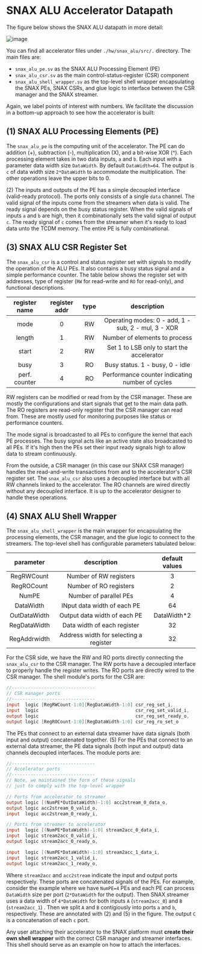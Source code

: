 # SNAX ALU Accelerator Datapath

The figure below shows the SNAX ALU datapath in more detail:

![image](https://github.com/KULeuven-MICAS/snitch_cluster/assets/26665295/53d9f0e7-656a-4754-80ac-674d7af9b2f3)

You can find all accelerator files under `./hw/snax_alu/src/.` directory. The main files are:

- `snax_alu_pe.sv` as the SNAX ALU Processing Element (PE)
- `snax_alu_csr.sv` as the main control-status-register (CSR) component
- `snax_alu_shell_wrapper.sv` as the top-level shell wrapper encapsulating the SNAX PEs, SNAX CSRs, and glue logic to interface between the CSR manager and the SNAX streamer.

Again, we label points of interest with numbers. We facilitate the discussion in a bottom-up approach to see how the accelerator is built:

## (1) SNAX ALU Processing Elements (PE)

The `snax_alu_pe` is the computing unit of the accelerator. The PE can do addition (+), subtraction (-), multiplication (X), and a bit-wise XOR (^). Each processing element takes in two data inputs, `a` and `b`. Each input with a parameter data width size `DataWidth`. By default `DataWidth=64`. The output is `c` of data width size `2*DataWidth` to accommodate the multiplication. The other operations leave the upper bits to 0.

(2) The inputs and outputs of the PE has a simple decoupled interface (valid-ready protocol). The ports only consists of a single `data` channel. The valid signal of the inputs come from the streamers when data is valid. The ready signal depends on the busy status register. When the valid signals of inputs `a` and `b` are high, then it combinationally sets the valid signal of output `c`. The ready signal of `c` comes from the streamer when it's ready to load data unto the TCDM memory. The entire PE is fully combinational.

## (3) SNAX ALU CSR Register Set

The `snax_alu_csr` is a control and status register set with signals to modify the operation of the ALU PEs. It also contains a busy status signal and a simple performance counter. The table below shows the register set with addresses, type of register (`RW` for read-write and `RO` for read-only), and functional descriptions.

|  register name  |  register addr  |   type  |                   description                       |
| :-------------: | :-------------: | :-----: |:--------------------------------------------------: |
|    mode         |       0         |   RW    | Operating modes: 0 - add, 1 - sub, 2 - mul, 3 - XOR |
|    length       |       1         |   RW    | Number of elements to process                       |
|    start        |       2         |   RW    | Set 1 to LSB only to start the accelerator          |
|    busy         |       3         |   RO    | Busy status. 1 - busy, 0 - idle                     |
|  perf. counter  |       4         |   RO    | Performance counter indicating number of cycles     |

RW registers can be modified or read from by the CSR manager. These are mostly the configurations and start signals that get to the main data path. The RO registers are read-only register that the CSR manager can read from. These are mostly used for monitoring purposes like status or performance counters.

The mode signal is broadcasted to all PEs to configure the kernel that each PE processes. The busy signal acts like an active state also broadcasted to all PEs. If it's high then the PEs set their input ready signals high to allow data to stream continuously. 

From the outside, a CSR manager (in this case our SNAX CSR manager) handles the read-and-write transactions from and to the accelerator's CSR register set. The `snax_alu_csr` also uses a decoupled interface but with all RW channels linked to the accelerator. The RO channels are wired directly without any decoupled interface. It is up to the accelerator designer to handle these operations.

## (4) SNAX ALU Shell Wrapper

The `snax_alu_shell_wrapper` is the main wrapper for encapsulating the processing elements, the CSR manager, and the glue logic to connect to the streamers. The top-level shell has configurable parameters tabulated below:

|  parameter    |       description                      | default values |
| :-----------: | :------------------------------------: | :------------: |
|  RegRWCount   | Number of RW registers                 | 3              |
|  RegROCount   | Number of RO registers                 | 2              |
|  NumPE        | Number of parallel PEs                 | 4              |
|  DataWidth    | INput data width of each PE            | 64             |
|  OutDataWidth | Output data width of each PE           | DataWidth*2    |
|  RegDataWidth | Data width of each register            | 32             |
|  RegAddrwidth | Address width for selecting a register | 32             |

For the CSR side, we have the RW and RO ports directly connecting the `snax_alu_csr` to the CSR manager. The RW ports have a decoupled interface to properly handle the register writes. The RO ports are directly wired to the CSR manager. The shell module's ports for the CSR are:

```verilog
//-------------------------------
// CSR manager ports
//-------------------------------
input  logic [RegRWCount-1:0][RegDataWidth-1:0] csr_reg_set_i,
input  logic                                    csr_reg_set_valid_i,
output logic                                    csr_reg_set_ready_o,
output logic [RegROCount-1:0][RegDataWidth-1:0] csr_reg_ro_set_o
```

The PEs that connect to an external data streamer have data signals (both input and output) concatenated together. (5) For the PEs that connect to an external data streamer, the PE data signals (both input and output) data channels decoupled interfaces. The module ports are:

```verilog
//-------------------------------
// Accelerator ports
//-------------------------------
// Note, we maintained the form of these signals
// just to comply with the top-level wrapper

// Ports from accelerator to streamer
output logic [(NumPE*OutDataWidth)-1:0] acc2stream_0_data_o,
output logic acc2stream_0_valid_o,
input  logic acc2stream_0_ready_i,

// Ports from streamer to accelerator
input  logic [(NumPE*DataWidth)-1:0] stream2acc_0_data_i,
input  logic stream2acc_0_valid_i,
output logic stream2acc_0_ready_o,

input  logic [(NumPE*DataWidth)-1:0] stream2acc_1_data_i,
input  logic stream2acc_1_valid_i,
output logic stream2acc_1_ready_o,

```

Where `stream2acc` and `acc2stream` indicate the input and output ports respectively. These ports are concatenated signals of the PEs. For example, consider the example where we have `NumPE=4` PEs and each PE can process `DataWidth` size per port (`2*DataWidth` for the output). Then SNAX streamer uses a data width of `4*DataWidth` for both inputs `A` (`stream2acc_0`) and `B` (`stream2acc_1`) . Then we split `A` and `B` contigiously into ports `a` and `b`, respectively. These are annotated with (2) and (5) in the figure. The output `C` is a concatenation of each `c` port. 

Any user attaching their accelerator to the SNAX platform must **create their own shell wrapper** with the correct CSR manager and streamer interfaces. This shell should serve as an example on how to attach the interfaces.
